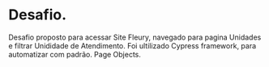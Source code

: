 # Desafio.
Desafio proposto para acessar Site Fleury, navegado para pagina Unidades e filtrar Unididade de Atendimento.
Foi ultilizado Cypress framework, para automatizar com padrão. Page Objects.
